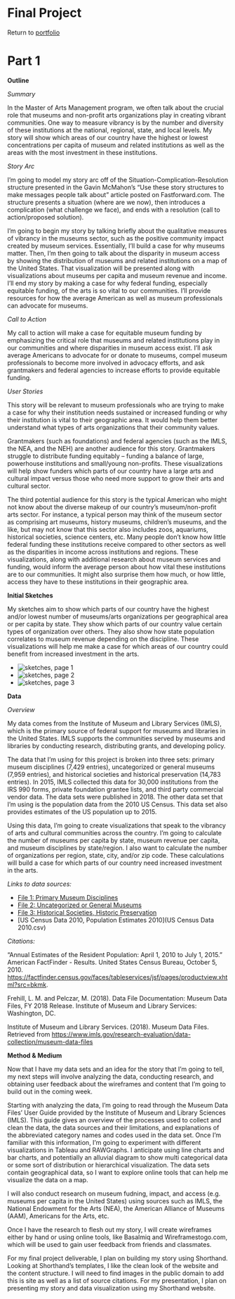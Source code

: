 # Final Project

Return to [portfolio](https://ahowe12.github.io/Alena-Howe-s-Portfolio/)

# Part 1

**Outline**

*Summary* 

In the Master of Arts Management program, we often talk about the crucial role that museums and non-profit arts organizations play in creating vibrant communities. One way to measure vibrancy is by the number and diversity of these institutions at the national, regional, state, and local levels. My story will show which areas of our country have the highest or lowest concentrations per capita of museum and related institutions as well as the areas with the most investment in these institutions. 

*Story Arc*

I’m going to model my story arc off of the Situation-Complication-Resolution structure presented in the Gavin McMahon’s “Use these story structures to make messages people talk about” article posted on Fastforward.com. The structure presents a situation (where are we now), then introduces a complication (what challenge we face), and ends with a resolution (call to action/proposed solution). 

I’m going to begin my story by talking briefly about the qualitative measures of vibrancy in the museums sector, such as the positive community impact created by museum services. Essentially, I’ll build a case for why museums matter. Then, I’m then going to talk about the disparity in museum access by showing the distribution of museums and related institutions on a map of the United States. That visualization will be presented along with visualizations about museums per capita and museum revenue and income. I’ll end my story by making a case for why federal funding, especially equitable funding, of the arts is so vital to our communities. I’ll provide resources for how the average American as well as museum professionals can advocate for museums. 

*Call to Action*

My call to action will make a case for equitable museum funding by emphasizing the critical role that museums and related institutions play in our communities and where disparities in museum access exist. I’ll ask average Americans to advocate for or donate to museums, compel museum professionals to become more involved in advocacy efforts, and ask grantmakers and federal agencies to increase efforts to provide equitable funding. 

*User Stories*

This story will be relevant to museum professionals who are trying to make a case for why their institution needs sustained or increased funding or why their institution is vital to their geographic area. It would help them better understand what types of arts organizations that their community values. 

Grantmakers (such as foundations) and federal agencies (such as the IMLS, the NEA, and the NEH) are another audience for this story. Grantmakers struggle to distribute funding equitably – funding a balance of large, powerhouse institutions and small/young non-profits. These visualizations will help show funders which parts of our country have a large arts and cultural impact versus those who need more support to grow their arts and cultural sector. 

The third potential audience for this story is the typical American who might not know about the diverse makeup of our country’s museum/non-profit arts sector. For instance, a typical person may think of the museum sector as comprising art museums, history museums, children’s museums, and the like, but may not know that this sector also includes zoos, aquariums, historical societies, science centers, etc. Many people don’t know how little federal funding these institutions receive compared to other sectors as well as the disparities in income across institutions and regions. These visualizations, along with additional research about museum services and funding, would inform the average person about how vital these institutions are to our communities. It might also surprise them how much, or how little, access they have to these institutions in their geographic area.


**Initial Sketches**

My sketches aim to show which parts of our country have the highest and/or lowest number of museums/arts organizations per geographical area or per capita by state. They show which parts of our country value certain types of organization over others. They also show how state population correlates to museum revenue depending on the discipline. These visualizations will help me make a case for which areas of our country could benefit from increased investment in the arts. 

- ![sketches, page 1](/FinalSketches1.jpg)
- ![sketches, page 2](/FinalSketches2.jpg)
- ![sketches, page 3](/FinalSketches3.jpg)


**Data**

*Overview*

My data comes from the Institute of Museum and Library Services (IMLS), which is the primary source of federal support for museums and libraries in the United States. IMLS supports the communities served by museums and libraries by conducting research, distributing grants, and developing policy. 

The data that I’m using for this project is broken into three sets: primary museum disciplines (7,429 entries), uncategorized or general museums (7,959 entries), and historical societies and historical preservation (14,783 entries). In 2015, IMLS collected this data for 30,000 institutions from the IRS 990 forms, private foundation grantee lists, and third party commercial vendor data. The data sets were published in 2018. The other data set that I’m using is the population data from the 2010 US Census. This data set also provides estimates of the US population up to 2015. 

Using this data, I’m going to create visualizations that speak to the vibrancy of arts and cultural communities across the country. I’m going to calculate the number of museums per capita by state, museum revenue per capita, and museum disciplines by state/region. I also want to calculate the number of organizations per region, state, city, and/or zip code. These calculations will build a case for which parts of our country need increased investment in the arts. 

*Links to data sources:* 

- [File 1: Primary Museum Disciplines](MuseumFile2018_File1_Nulls.csv)
- [File 2: Uncategorized or General Museums](MuseumFile2018_File2_Nulls.csv)
- [File 3: Historical Societies, Historic Preservation](MuseumFile2018_File3_Nulls.csv)
- [US Census Data 2010, Population Estimates 2010](US Census Data 2010.csv)

*Citations:*

“Annual Estimates of the Resident Population: April 1, 2010 to July 1, 2015.” American FactFinder - Results. United States Census Bureau, October 5, 2010. https://factfinder.census.gov/faces/tableservices/jsf/pages/productview.xhtml?src=bkmk. 

Frehill, L. M. and Pelczar, M. (2018). Data File Documentation: Museum Data Files, FY 2018 Release. Institute of Museum and Library Services: Washington, DC.

Institute of Museum and Library Services. (2018). Museum Data Files. Retrieved from https://www.imls.gov/research-evaluation/data-collection/museum-data-files 


**Method & Medium**

Now that I have my data sets and an idea for the story that I’m going to tell, my next steps will involve analyzing the data, conducting research, and obtaining user feedback about the wireframes and content that I’m going to build out in the coming week.

Starting with analyzing the data, I’m going to read through the Museum Data Files’ User Guide provided by the Institute of Museum and Library Sciences (IMLS). This guide gives an overview of the processes used to collect and clean the data, the data sources and their limitations, and explanations of the abbreviated category names and codes used in the data set. Once I’m familiar with this information, I’m going to experiment with different visualizations in Tableau and RAWGraphs. I anticipate using line charts and bar charts, and potentially an alluvial diagram to show multi categorical data or some sort of distribution or hierarchical visualization. The data sets contain geographical data, so I want to explore online tools that can help me visualize the data on a map. 

I will also conduct research on museum fudning, impact, and access (e.g. museums per capita in the United States) using sources such as IMLS, the National Endowment for the Arts (NEA), the American Alliance of Museums (AAM), Americans for the Arts, etc. 

Once I have the research to flesh out my story, I will create wireframes either by hand or using online tools, like Basalmiq and Wireframestogo.com, which will be used to gain user feedback from friends and classmates. 

For my final project deliverable, I plan on building my story using Shorthand. Looking at Shorthand’s templates, I like the clean look of the website and the content structure. I will need to find images in the public domain to add this is site as well as a list of source citations. For my presentation, I plan on presenting my story and data visualization using my Shorthand website. 
